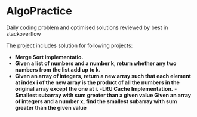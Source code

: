 # AlgoPractice

Daily coding problem and optimised solutions reviewed by best in stackoverflow


The project includes solution for following projects:

- **Merge Sort implementatio.**
- **Given a list of numbers and a number k, return whether any two numbers from the list add up to k.**
- **Given an array of integers, return a new array such that each element at index i of the new array is the product of all the numbers in the original array except the one at i.**
-**LRU Cache Implementation.**
-**Smallest subarray with sum greater than a given value Given an array of integers and a number x, find the smallest subarray with sum greater than the given value**


